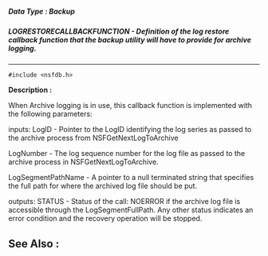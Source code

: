 ##### Data Type : Backup
##### LOGRESTORECALLBACKFUNCTION - Definition of the log restore callback function that the backup utility will have to provide for archive logging.
---
```
#include <nsfdb.h>
```
**Description :**

When Archive logging is in use, this callback function is implemented with the 
following parameters:  

inputs:
LogID - Pointer to the LogID identifying the log series as passed to the 
archive process from NSFGetNextLogToArchive

LogNumber - The log sequence number for the log file as passed to the archive 
process in NSFGetNextLogToArchive.

LogSegmentPathName - A pointer to a null terminated string that specifies the 
full path for where the archived log file should be put.

outputs: 
STATUS - Status of the call: NOERROR if the archive log file is accessible 
through the LogSegmentFullPath.  Any other status indicates an error condition 
and the recovery operation will be stopped.

**See Also :**
---
